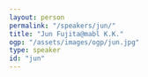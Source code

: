 ```yaml
---
layout: person
permalink: "/speakers/jun/"
title: "Jun Fujita@mabl K.K."
ogp: "/assets/images/ogp/jun.jpg"
type: speaker
id: "jun"
---
```

